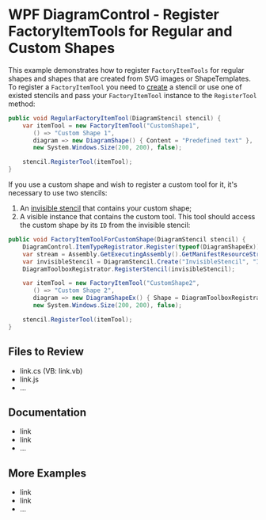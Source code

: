 # WPF DiagramControl - Register FactoryItemTools for Regular and Custom Shapes

This example demonstrates how to register `FactoryItemTools` for regular shapes and shapes that are created from SVG images or ShapeTemplates.
To register a `FactoryItemTool` you need to [create](https://docs.devexpress.com/CoreLibraries/DevExpress.Diagram.Core.DiagramStencil.Create.overloads) a stencil or use one of existed stencils and pass your `FactoryItemTool` instance to the `RegisterTool` method:

```cs
public void RegularFactoryItemTool(DiagramStencil stencil) {
	var itemTool = new FactoryItemTool("CustomShape1",
	   () => "Custom Shape 1",
	   diagram => new DiagramShape() { Content = "Predefined text" },
	   new System.Windows.Size(200, 200), false);

	stencil.RegisterTool(itemTool);
}
```

If you use a custom shape and wish to register a custom tool for it, it's necessary to use two stencils:
1) An [invisible stencil](https://docs.devexpress.com/WindowsForms/116881/controls-and-libraries/diagrams/diagram-control/shapes-panel#create-hidden-stencils) that contains your custom shape;
2) A visible instance that contains the custom tool. This tool should access the custom shape by its `ID` from the invisible stencil:

```cs
public void FactoryItemToolForCustomShape(DiagramStencil stencil) {
	DiagramControl.ItemTypeRegistrator.Register(typeof(DiagramShapeEx));
	var stream = Assembly.GetExecutingAssembly().GetManifestResourceStream("WindowsFormsApp4.CustomShapes.xml");
	var invisibleStencil = DiagramStencil.Create("InvisibleStencil", "Invisible Stencil", stream, shapeName => shapeName, false);
	DiagramToolboxRegistrator.RegisterStencil(invisibleStencil);

	var itemTool = new FactoryItemTool("CustomShape2",
	   () => "Custom Shape 2",
	   diagram => new DiagramShapeEx() { Shape = DiagramToolboxRegistrator.GetStencil("InvisibleStencil").GetShape("Shape1"), CustomProperty = "Some value" },
	   new System.Windows.Size(200, 200), false);

	stencil.RegisterTool(itemTool);
}
```

## Files to Review

- link.cs (VB: link.vb)
- link.js
- ...

## Documentation

- link
- link
- ...

## More Examples

- link
- link
- ...
